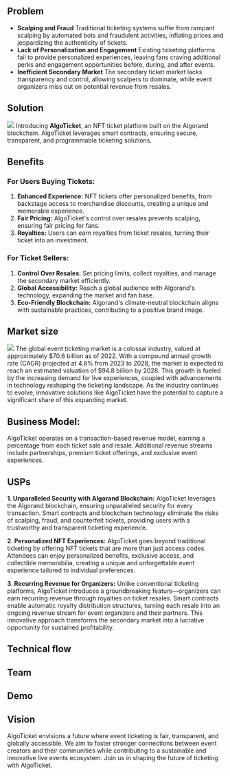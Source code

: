 ## Problem
- **Scalping and Fraud** Traditional ticketing systems suffer from rampant scalping by automated bots and fraudulent activities, inflating prices and jeopardizing the authenticity of tickets.
- **Lack of Personalization and Engagement** Existing ticketing platforms fail to provide personalized experiences, leaving fans craving additional perks and engagement opportunities before, during, and after events.
- **Inefficient Secondary Market** The secondary ticket market lacks transparency and control, allowing scalpers to dominate, while event organizers miss out on potential revenue from resales.
## Solution
![](https://images.viblo.asia/4a0c7d10-ff4f-4702-99c1-342f463cbc51.png)
Introducing **AlgoTicket**, an NFT ticket platform built on the Algorand blockchain. AlgoTicket leverages smart contracts, ensuring secure, transparent, and programmable ticketing solutions.
## Benefits
### For Users Buying Tickets:
1.  **Enhanced Experience:** NFT tickets offer personalized benefits, from backstage access to merchandise discounts, creating a unique and memorable experience.
2.  **Fair Pricing:** AlgoTicket's control over resales prevents scalping, ensuring fair pricing for fans.
3.  **Royalties:** Users can earn royalties from ticket resales, turning their ticket into an investment.
### For Ticket Sellers:
1.  **Control Over Resales:** Set pricing limits, collect royalties, and manage the secondary market efficiently.
2.  **Global Accessibility:** Reach a global audience with Algorand's technology, expanding the market and fan base.
3.  **Eco-Friendly Blockchain:** Algorand's climate-neutral blockchain aligns with sustainable practices, contributing to a positive brand image.

## Market size
![](https://www.polarismarketresearch.com/wp-content/uploads/2022/01/Online-Event-Ticketing-Market.png)
The global event ticketing market is a colossal industry, valued at approximately $70.6 billion as of 2022. With a compound annual growth rate (CAGR) projected at 4.8% from 2023 to 2028, the market is expected to reach an estimated valuation of $94.8 billion by 2028. This growth is fueled by the increasing demand for live experiences, coupled with advancements in technology reshaping the ticketing landscape. As the industry continues to evolve, innovative solutions like AlgoTicket have the potential to capture a significant share of this expanding market.

## Business Model:
AlgoTicket operates on a transaction-based revenue model, earning a percentage from each ticket sale and resale. Additional revenue streams include partnerships, premium ticket offerings, and exclusive event experiences.
## USPs
**1. Unparalleled Security with Algorand Blockchain:** AlgoTicket leverages the Algorand blockchain, ensuring unparalleled security for every transaction. Smart contracts and blockchain technology eliminate the risks of scalping, fraud, and counterfeit tickets, providing users with a trustworthy and transparent ticketing experience.

**2. Personalized NFT Experiences:** AlgoTicket goes beyond traditional ticketing by offering NFT tickets that are more than just access codes. Attendees can enjoy personalized benefits, exclusive access, and collectible memorabilia, creating a unique and unforgettable event experience tailored to individual preferences.

**3. Recurring Revenue for Organizers:** Unlike conventional ticketing platforms, AlgoTicket introduces a groundbreaking feature—organizers can earn recurring revenue through royalties on ticket resales. Smart contracts enable automatic royalty distribution structures, turning each resale into an ongoing revenue stream for event organizers and their partners. This innovative approach transforms the secondary market into a lucrative opportunity for sustained profitability.

## Technical flow

## Team

## Demo

## Vision
AlgoTicket envisions a future where event ticketing is fair, transparent, and globally accessible. We aim to foster stronger connections between event creators and their communities while contributing to a sustainable and innovative live events ecosystem. Join us in shaping the future of ticketing with AlgoTicket.